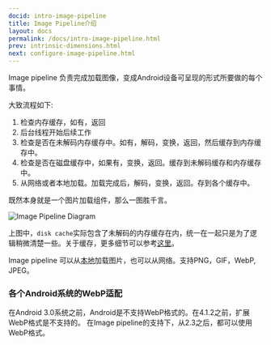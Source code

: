 ```yaml
---
docid: intro-image-pipeline
title: Image Pipeline介绍
layout: docs
permalink: /docs/intro-image-pipeline.html
prev: intrinsic-dimensions.html
next: configure-image-pipeline.html
---
```


Image pipeline 负责完成加载图像，变成Android设备可呈现的形式所要做的每个事情。

大致流程如下:

1. 检查内存缓存，如有，返回
2. 后台线程开始后续工作
3. 检查是否在未解码内存缓存中。如有，解码，变换，返回，然后缓存到内存缓存中。
4. 检查是否在磁盘缓存中，如果有，变换，返回。缓存到未解码缓存和内存缓存中。
5. 从网络或者本地加载。加载完成后，解码，变换，返回。存到各个缓存中。

既然本身就是一个图片加载组件，那么一图胜千言。

![Image Pipeline Diagram](../static/imagepipeline.png "Image Pipeline")

上图中，`disk cache`实际包含了未解码的内存缓存在内，统一在一起只是为了逻辑稍微清楚一些。关于缓存，更多细节可以参考[这里](caching.html)。

Image pipeline 可以从[本地](supported-uris.html)加载图片，也可以从网络。支持PNG，GIF，WebP, JPEG。

### 各个Android系统的WebP适配

在Android 3.0系统之前，Android是不支持WebP格式的。在4.1.2之前，扩展WebP格式是不支持的。
在Image pipeline的支持下，从2.3之后，都可以使用WebP格式。
